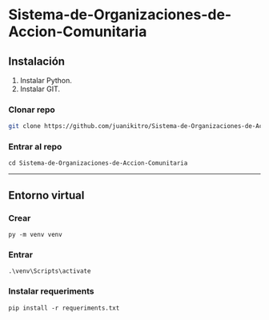 # Sistema-de-Organizaciones-de-Accion-Comunitaria

## Instalación

1. Instalar Python.
2. Instalar GIT.

### Clonar repo

```bash
git clone https://github.com/juanikitro/Sistema-de-Organizaciones-de-Accion-Comunitaria.git
```

### Entrar al repo

```
cd Sistema-de-Organizaciones-de-Accion-Comunitaria
```

---

## Entorno virtual

### Crear

```
py -m venv venv
```

### Entrar

```
.\venv\Scripts\activate
```

### Instalar requeriments

```
pip install -r requeriments.txt
```
